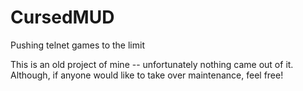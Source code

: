 # CursedMUD
Pushing telnet games to the limit

This is an old project of mine -- unfortunately nothing came out of it. Although, if anyone would like to take over maintenance, feel free!
